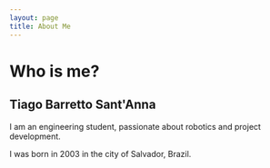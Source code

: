 ```yaml
---
layout: page
title: About Me
---
```

# Who is me?

## Tiago Barretto Sant'Anna

I am an engineering student, passionate about robotics and project development.

I was born in 2003 in the city of Salvador, Brazil.